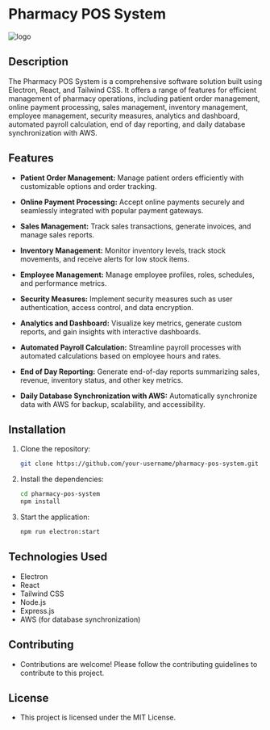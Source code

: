 # Pharmacy POS System

![logo](https://github.com/TheTharz/Life-Pill-pharmacy-pos-frontend/assets/119271523/2193e9b5-c060-4aeb-8098-df8d9d1f7736)


## Description

The Pharmacy POS System is a comprehensive software solution built using Electron, React, and Tailwind CSS. It offers a range of features for efficient management of pharmacy operations, including patient order management, online payment processing, sales management, inventory management, employee management, security measures, analytics and dashboard, automated payroll calculation, end of day reporting, and daily database synchronization with AWS.

## Features

- **Patient Order Management:** Manage patient orders efficiently with customizable options and order tracking.
  
- **Online Payment Processing:** Accept online payments securely and seamlessly integrated with popular payment gateways.
  
- **Sales Management:** Track sales transactions, generate invoices, and manage sales reports.
  
- **Inventory Management:** Monitor inventory levels, track stock movements, and receive alerts for low stock items.
  
- **Employee Management:** Manage employee profiles, roles, schedules, and performance metrics.
  
- **Security Measures:** Implement security measures such as user authentication, access control, and data encryption.
  
- **Analytics and Dashboard:** Visualize key metrics, generate custom reports, and gain insights with interactive dashboards.
  
- **Automated Payroll Calculation:** Streamline payroll processes with automated calculations based on employee hours and rates.
  
- **End of Day Reporting:** Generate end-of-day reports summarizing sales, revenue, inventory status, and other key metrics.
  
- **Daily Database Synchronization with AWS:** Automatically synchronize data with AWS for backup, scalability, and accessibility.

## Installation

1. Clone the repository:
   ```bash
   git clone https://github.com/your-username/pharmacy-pos-system.git

2. Install the dependencies:
   ```bash
   cd pharmacy-pos-system
   npm install
3. Start the application:
   ```bash
   npm run electron:start

## Technologies Used
- Electron
- React
- Tailwind CSS
- Node.js
- Express.js
- AWS (for database synchronization)

## Contributing
- Contributions are welcome! Please follow the contributing guidelines to contribute to this project.

## License
- This project is licensed under the MIT License.

